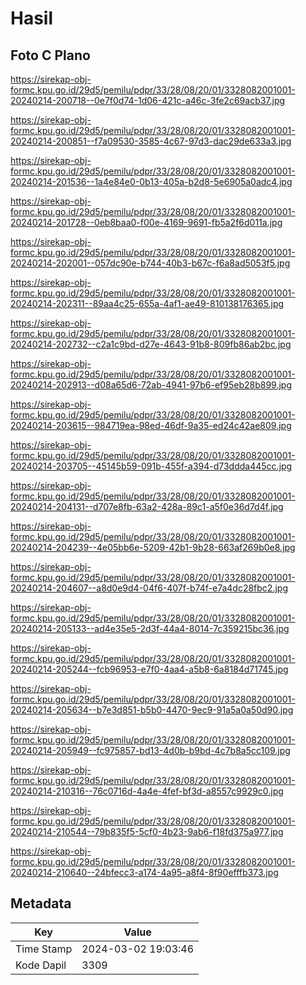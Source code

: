 # Hasil

## Foto C Plano

https://sirekap-obj-formc.kpu.go.id/29d5/pemilu/pdpr/33/28/08/20/01/3328082001001-20240214-200718--0e7f0d74-1d06-421c-a46c-3fe2c69acb37.jpg

https://sirekap-obj-formc.kpu.go.id/29d5/pemilu/pdpr/33/28/08/20/01/3328082001001-20240214-200851--f7a09530-3585-4c67-97d3-dac29de633a3.jpg

https://sirekap-obj-formc.kpu.go.id/29d5/pemilu/pdpr/33/28/08/20/01/3328082001001-20240214-201536--1a4e84e0-0b13-405a-b2d8-5e6905a0adc4.jpg

https://sirekap-obj-formc.kpu.go.id/29d5/pemilu/pdpr/33/28/08/20/01/3328082001001-20240214-201728--0eb8baa0-f00e-4169-9691-fb5a2f6d011a.jpg

https://sirekap-obj-formc.kpu.go.id/29d5/pemilu/pdpr/33/28/08/20/01/3328082001001-20240214-202001--057dc90e-b744-40b3-b67c-f6a8ad5053f5.jpg

https://sirekap-obj-formc.kpu.go.id/29d5/pemilu/pdpr/33/28/08/20/01/3328082001001-20240214-202311--89aa4c25-655a-4af1-ae49-810138176365.jpg

https://sirekap-obj-formc.kpu.go.id/29d5/pemilu/pdpr/33/28/08/20/01/3328082001001-20240214-202732--c2a1c9bd-d27e-4643-91b8-809fb86ab2bc.jpg

https://sirekap-obj-formc.kpu.go.id/29d5/pemilu/pdpr/33/28/08/20/01/3328082001001-20240214-202913--d08a65d6-72ab-4941-97b6-ef95eb28b899.jpg

https://sirekap-obj-formc.kpu.go.id/29d5/pemilu/pdpr/33/28/08/20/01/3328082001001-20240214-203615--984719ea-98ed-46df-9a35-ed24c42ae809.jpg

https://sirekap-obj-formc.kpu.go.id/29d5/pemilu/pdpr/33/28/08/20/01/3328082001001-20240214-203705--45145b59-091b-455f-a394-d73ddda445cc.jpg

https://sirekap-obj-formc.kpu.go.id/29d5/pemilu/pdpr/33/28/08/20/01/3328082001001-20240214-204131--d707e8fb-63a2-428a-89c1-a5f0e36d7d4f.jpg

https://sirekap-obj-formc.kpu.go.id/29d5/pemilu/pdpr/33/28/08/20/01/3328082001001-20240214-204239--4e05bb6e-5209-42b1-9b28-663af269b0e8.jpg

https://sirekap-obj-formc.kpu.go.id/29d5/pemilu/pdpr/33/28/08/20/01/3328082001001-20240214-204607--a8d0e9d4-04f6-407f-b74f-e7a4dc28fbc2.jpg

https://sirekap-obj-formc.kpu.go.id/29d5/pemilu/pdpr/33/28/08/20/01/3328082001001-20240214-205133--ad4e35e5-2d3f-44a4-8014-7c359215bc36.jpg

https://sirekap-obj-formc.kpu.go.id/29d5/pemilu/pdpr/33/28/08/20/01/3328082001001-20240214-205244--fcb96953-e7f0-4aa4-a5b8-6a8184d71745.jpg

https://sirekap-obj-formc.kpu.go.id/29d5/pemilu/pdpr/33/28/08/20/01/3328082001001-20240214-205634--b7e3d851-b5b0-4470-9ec9-91a5a0a50d90.jpg

https://sirekap-obj-formc.kpu.go.id/29d5/pemilu/pdpr/33/28/08/20/01/3328082001001-20240214-205949--fc975857-bd13-4d0b-b9bd-4c7b8a5cc109.jpg

https://sirekap-obj-formc.kpu.go.id/29d5/pemilu/pdpr/33/28/08/20/01/3328082001001-20240214-210316--76c0716d-4a4e-4fef-bf3d-a8557c9929c0.jpg

https://sirekap-obj-formc.kpu.go.id/29d5/pemilu/pdpr/33/28/08/20/01/3328082001001-20240214-210544--79b835f5-5cf0-4b23-9ab6-f18fd375a977.jpg

https://sirekap-obj-formc.kpu.go.id/29d5/pemilu/pdpr/33/28/08/20/01/3328082001001-20240214-210640--24bfecc3-a174-4a95-a8f4-8f90efffb373.jpg


## Metadata

| Key        | Value               |
| ---------- | ------------------- |
| Time Stamp | 2024-03-02 19:03:46 |
| Kode Dapil | 3309                |



